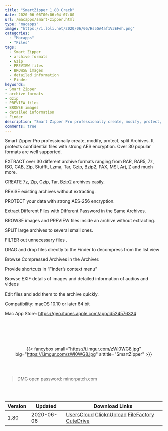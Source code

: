 ```yaml
---
title: "SmartZipper 1.80 Crack"
date: 2020-06-06T00:06:04-07:00
url: /macapps/smart-zipper.html
type: "macapps"
image: "https://i.loli.net/2020/06/06/Hs5GA4af1V3EFeh.png"
categories:
  - "Macapps"
  - "Files"
tags:
  - Smart Zipper
  - archive formats
  - Gzip
  - PREVIEW files
  - BROWSE images
  - detailed information
  - Finder
keywords:
- Smart Zipper
- archive formats
- Gzip
- PREVIEW files
- BROWSE images
- detailed information
- Finder
description: "Smart Zipper Pro professionally create, modify, protect, split Archives. It protects confidential files with strong AES encryption"
comments: true
---
```


Smart Zipper Pro professionally create, modify, protect, split Archives. It protects confidential files with strong AES encryption. Over 30 popular formats are well supported.

EXTRACT over 30 different archive formats ranging from RAR, RAR5, 7z, ISO, CAB, Zip, StuffIt, Lzma, Tar, Gzip, Bzip2, PAX, MSI, Arj, Z and much more.

CREATE 7z, Zip, Gzip, Tar, Bzip2 archives easily.

REVISE existing archives without extracting.

PROTECT your data with strong AES-256 encryption.

Extract Different Files with Different Password in the Same Archives.

BROWSE images and PREVIEW files inside an archive without extracting.

SPLIT large archives to several small ones.

FILTER out unnecessary files .

DRAG and drop files directly to the Finder to decompress from the list view

Browse Compressed Archives in the Archiver.

Provide shortcuts in “Finder’s context menu”

Browse EXIF details of images and detailed information of audios and videos

Edit files and add them to the archive quickly.



Compatibility: macOS 10.10 or later 64 bit

Mac App Store: https://geo.itunes.apple.com/app/id524576324

<br/>
<br/>
<script async src="https://pagead2.googlesyndication.com/pagead/js/adsbygoogle.js"></script>
<ins class="adsbygoogle"
     style="display:block; text-align:center;"
     data-ad-layout="in-article"
     data-ad-format="fluid"
     data-ad-client="ca-pub-8746275014476192"
     data-ad-slot="5144997159"></ins>
<script>
     (adsbygoogle = window.adsbygoogle || []).push({});
</script>
<br/>
<br/>


<center>

{{< fancybox small="https://i.imgur.com/zWl0WG8.jpg" big="https://i.imgur.com/zWl0WG8.jpg" alttitle="SmartZipper" >}}

</center>

<br/>
<br/>


> DMG open password: minorpatch.com

<br/>

<br/>
<div id="history_version" class="history_version">

| Version | Updated | Download Links |
| ---- | ---- | ---- |
| 1.80 | 2020-06-06 | [UsersCloud](https://ouo.io/XgzFPN)   [ClicknUpload](https://ouo.io/qi84Kv)   [FileFactory](https://ouo.io/bAezzT)   [CuteDrive](https://ouo.io/B7aQF9) |

</div>

